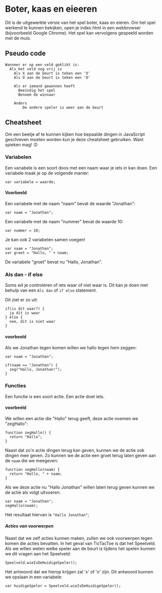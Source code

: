 Boter, kaas en eieeren
=========

Dit is de uitgewerkte versie van het spel boter, kaas en eieren. Om het spel werkend te kunnen bekijken, open je index.html in een webbrowser (bijvoorbeeld Google Chrome). Het spel kan vervolgens gespeeld worden met de muis.

## Pseudo code
    Wanneer er op een veld geklikt is:
      Als het veld nog vrij is
        Als X aan de beurt is teken een 'X'
        Als O aan de beurt is teken een 'O'

        Als er iemand gewonnen heeft
          Beeindig het spel
          Benoem de winnaar

        Anders 
            De andere speler is weer aan de beurt

## Cheatsheet

Om een beetje af te kunnen kijken hoe bepaalde dingen in JavaScript geschreven moeten worden kun je deze cheatsheet gebruiken. Want spieken mag! :D

### Variabelen

Een variabele is een soort doos met een naam waar je iets in kan doen. Een variabele maak je op de volgende manier:

`var variabele = waarde;`

#### Voorbeeld

Een variabele met de naam "naam" bevat de waarde "Jonathan":

`var naam = "Jonathan";`

Een variabele met de naam "nummer" bevat de waarde 10:

`var nummer = 10;`

Je kan ook 2 variabelen samen voegen!

    var naam = "Jonathan";
    var groet = "Hallo, " + naam;

De variabele "groet" bevat nu "Hallo, Jonathan".

### Als dan - if else

Soms wil je controleren of iets waar of niet waar is. Dit kan je doen met behulp van een `Als dan` of `if else` statement.

Dit ziet er zo uit:

    if(is dit waar?) {
      ja dit is waar
    } else {
      nee, dit is niet waar
    }

#### voorbeeld

Als we Jonathan tegen komen willen we hallo tegen hem zeggen:

    var naam = "Jonathan";

    if(naam == "Jonathan") {
      zeg("Hallo, Jonathan!");
    }

### Functies

Een functie is een soort actie. Een actie doet iets.

#### voorbeeld

We willen een actie die "Hallo" terug geeft, deze actie noemen we "zegHallo":

    function zegHallo() {
      return "Hallo";
    }

Naast dat zo'n actie dingen terug kan geven, kunnen we de actie ook dingen mee geven. Zo kunnen we de actie een groet terug laten geven aan de `naam` die we meegeven:

    function zegHallo(naam) {
      return "Hallo, " + naam;
    }


Als we deze actie nu "Hallo Jonathan" willen laten terug geven kunnen we de actie als volgt uitvoeren:

    var naam = "Jonathan";
    zegHallo(naam);

Het resultaat hiervan is `"Hallo Jonathan"`;

##### Acties van voorwerpen

Naast dat we zelf acties kunnen maken, zullen we ook voorwerpen tegen komen die acties bevatten. In het geval van TicTacToe is dat het Speelveld. Als we willen weten welke speler aan de beurt is tijdens het spelen kunnen we dit vragen aan het Speelveld:

    Speelveld.wieIsDeHuidigeSpeler();

Het antwoord dat we hierop krijgen zal 'x' of 'o' zijn. Dit antwoord kunnen we opslaan in een variabele:

    var huidigeSpeler = Speelveld.wieIsDeHuidigeSpeler();
